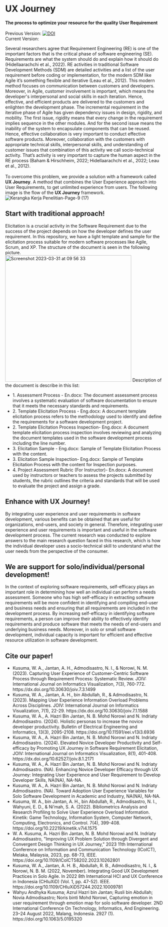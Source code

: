 # UX Journey<br>
<b>The process to optimize your resource for the quality User Requirement</b><br><br>
Previous Version: [![DOI](https://zenodo.org/badge/621137860.svg)](https://zenodo.org/badge/latestdoi/621137860) <br>
Current Version: <br>

Several researchers agree that Requirement Engineering (RE) is one of the important factors that is the critical phase of software engineering (SE). Requirements are what the system should do and explain how it should do (Hidellaarachchi et al., 2022). RE activities in traditional Software Development Methods (SDM) are detailed activities and a list of the user requirement before coding or implementation, for the modern SDM like Agile it’s something flexible and iterative (Leau et al., 2012). This modern method focuses on communication between customers and developers. Moreover, in Agile, customer involvement is important, which means the developer's interpersonal and social skills in each iteration. Hence, effective, and efficient products are delivered to the customers and enlighten the development phase. The incremental requirement in the iterative phase of Agile has given dependency issues in design, rigidity, and mobility. The first issue, rigidity means that every change in the requirement implies sequence in the other modules. And for the second issue means the inability of the system to encapsulate components that can be reused. Hence, effective collaboration is very important to conduct effective software products. Moreover, collaboration with the customers with appropriate technical skills, interpersonal skills, and understanding of customer issues that combination of this activity we call socio-technical activity. That’s activity is very important to capture the human aspect in the RE process (Baham & Hirschheim, 2022; Hidellaarachchi et al., 2022; Leau et al., 2012). <br><br>
To overcome this problem, we provide a solution with a framework called <b>UX Journey</b>. A method that combines the User Experience approach into User Requirements, to get unlimited experience from users. The following image is the flow of the <b>UX Journey</b> framework.<br> 
![Kerangka Kerja Penelitian-Page-9 (17)](https://user-images.githubusercontent.com/993712/229009784-0f9bf017-2f55-4717-b61b-d2106fbfc56c.svg)

<h2>Start with traditional approach!</h2>
Elicitation is a crucial activity in the Software Requirement due to the success of the project depends on how the developer defines the user requirement. In this repository, we have a light template and sample for the elicitation process suitable for modern software processes like Agile, Scrum, and XP. The structure of the document is seen in the following picture.<br>
<img width="403" alt="Screenshot 2023-03-31 at 09 56 33" src="https://user-images.githubusercontent.com/993712/229012113-6877e98c-3dc1-47a1-afac-856ad4c1098f.png">
Description of the document is describe in this list:<br>
<ul>
<li>1. Assessment Process - En.docx: The document assessment process involves a systematic evaluation of software documentation to ensure that it meets the necessary standards and requirements.</li>
<li>2. Template Elicitation Process - Eng.docx: A document template elicitation process refers to the methodology used to identify and define the requirements for a software development project.</li>
<li>2. Template Elicitation Process Inspection- Eng.docx: A document template elicitation process inspection involves reviewing and analyzing the document templates used in the software development process including the line number.</li>
<li>3. Elicitation Sample - Eng.docx: Sample of Template Elicitation Process with the content.</li>
<li>3. Elicitation Sample Inspection- Eng.docx: Sample of Template Elicitation Process with the content for Inspection purposes.</li>
<li>4. Project Assessment Rubric (For Instructor)- En.docx: A document used by instructors or teachers to assess the projects submitted by students, the rubric outlines the criteria and standards that will be used to evaluate the project and assign a grade.</li>
</ul>  
<h2>Enhance with UX Journey!</h2>
By integrating user experience and user requirements in software development, various benefits can be obtained that are useful for organizations, end-users, and society in general. Therefore, integrating user experience and user requirements is important and useful in the software development process. The current research was conducted to explore answers to the main research question faced in this research, which is how the individual developer uses a socio-technical skill to understand what the user needs from the perspective of the consumer.
<h2>We are support for solo/individual/personal development!</h2>
In the context of exploring software requirements, self-efficacy plays an important role in determining how well an individual can perform a needs assessment. Someone who has high self-efficacy in extracting software requirements will be more confident in identifying and compiling end-user and business needs and ensuring that all requirements are included in the development process. By increasing self-efficacy in identifying software requirements, a person can improve their ability to effectively identify requirements and produce software that meets the needs of end-users and underlying business needs. Moreover, in solo or small software development, individual capacity is important for efficient and effective resource utilization in software development.
<h2>Cite our paper!</h2>
<ul>
<li>Kusuma, W. A., Jantan, A. H., Admodisastro, N. I., & Norowi, N. M. (2023). Capturing User Experience of Customer-Centric Software Process through Requirement Process: Systematic Review. JOIV: International Journal on Informatics Visualization, 7(3), 760-772. https://dx.doi.org/10.30630/joiv.7.3.1499</li>
<li>Kusuma, W. A., Jantan, A. H., bin Abdullah, R., & Admodisastro, N. (2023). Mapping User Experience Information Overload Problems Across Disciplines. JOIV: International Journal on Informatics Visualization, 7(1), 22-29. https://dx.doi.org/10.30630/joiv.7.1.1588</li> 
<li>Kusuma, W. A., A. Hazri Bin Jantan, N. B. Mohd Norowi and N. Indriaty Admodisastro. (2024). Holistic personas to increase the novice developer productivity. Bulletin of Electrical Engineering and Informatics, 13(3), 2095-2108.  https://doi.org/10.11591/eei.v13i3.6936</li>
<li>Kusuma, W. A., A. Hazri Bin Jantan, N. B. Mohd Norowi and N. Indriaty Admodisastro. (2024). Elevated Novice Developer Productivity and Self-efficacy by Promoting UX Journey in Software Requirement Elicitation, JOIV: International Journal on Informatics Visualization, 8(1), 401-408. https://dx.doi.org/10.62527/joiv.8.1.2171</li> 
<li>Kusuma, W. A., A. Hazri Bin Jantan, N. B. Mohd Norowi and N. Indriaty Admodisastro. (NA). Enhancing Novice Developer Efficacy through UX Journey: Integrating User Experience and User Requirement to Develop Developer Skills, NA(NA), NA-NA.</li>
<li>Kusuma, W. A., A. Hazri Bin Jantan, N. B. Mohd Norowi and N. Indriaty Admodisastro. (NA). Toward Adoption User Experience Variables for Solo Software Development in Academic and Industry, NA(NA), NA-NA.</li>
<li>Kusuma, W. A., bin Jantan, A. H., bin Abdullah, R., Admodisastro, N. I., Wahyuni, E. D., & Ni’mah, S. A. (2022). Bibliometrics Analysis and Research Profiling to Solve User Experience Overload Information. Kinetik: Game Technology, Information System, Computer Network, Computing, Electronics, and Control. 7(4), 399-408. https://doi.org/10.22219/kinetik.v7i4.1575</li> 
<li>W. A. Kusuma, A. Hazri Bin Jantan, N. B. Mohd Norowi and N. Indriaty Admodisastro, "Improving UX Problem Solution through Divergent and Convergent Design Thinking in UX Journey," 2023 11th International Conference on Information and Communication Technology (ICoICT), Melaka, Malaysia, 2023, pp. 68-73, IEEE. https://doi.org/10.1109/ICoICT58202.2023.10262801</li> 
<li>Kusuma, W. A., Jantan, A. H. B., Abdullah, R. B., Admodisastro, N. I., & Norowi, N. B. M. (2022, November). Integrating Good UX Development Practices in Solo Agile. In 2022 8th International HCI and UX Conference in Indonesia (CHIuXiD) (Vol. 1, pp. 47-52). IEEE. https://doi.org/10.1109/CHIuXiD57244.2022.10009781</li> 
<li>Wahyu Andhyka Kusuma; Azrul Hazri bin Jantan; Rusli bin Abdullah; Novia Admodisastro; Noris binti Mohd Norowi, Capturing emotion in user requirement through emotion map for solo software developer. 2ND International Conference On Technology, Informatics, And Engineering. 23–24 August 2022, Malang, Indonesia. 2927 (1). https://doi.org/10.1063/5.0195320</li> 
</ul>

